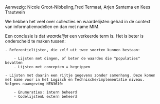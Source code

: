 Aanwezig: Nicole Groot-Nibbeling,Fred Termaat, Arjen Santema en Kees Trautwein

We hebben het veel over collecties en waardelijsten gehad in de context van informatiemodellen en dan met name MIM. 

Een conclusie is dat *waardelijst* een verkeerde term is. Het is beter is onderscheid te maken tussen:

	- Referentielijsten, die zelf uit twee soorten kunnen bestaan:
 
		- Lijsten met dingen, of beter de waardes die "populaties" bevatten
		- Lijsten met concepten = begrippen
  
	- Lijsten met daarin een rijtje gegevens zonder samenhang. Deze komen met name voor in het Logisch en Technische/implementatie niveau. Volgens naamgeving NEN3610:
 
		- Enumeraties: intern beheerd
		- CodelijstenL extern beheerd

